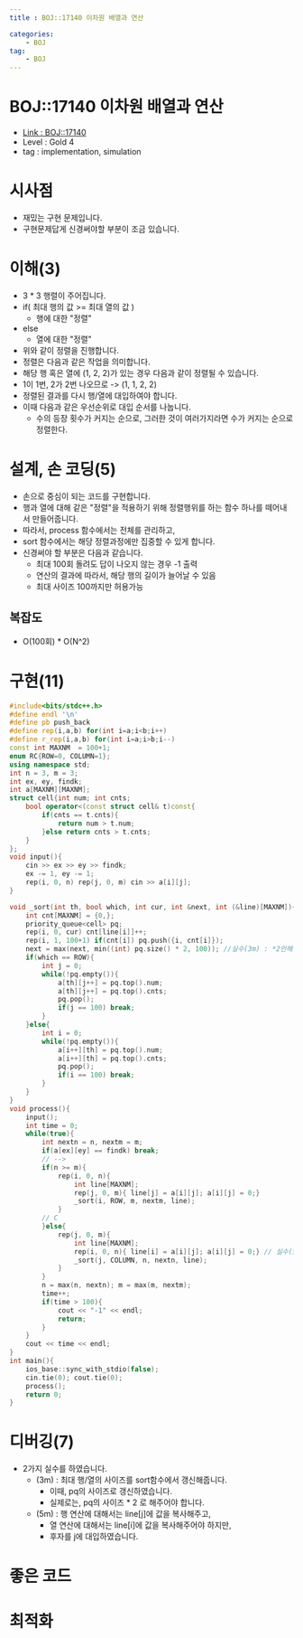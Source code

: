 ```yaml
---
title : BOJ::17140 이차원 배열과 연산

categories:
    - BOJ
tag:
    - BOJ
---
```

# BOJ::17140 이차원 배열과 연산
- [Link : BOJ::17140](https://www.acmicpc.net/problem/17140)
- Level : Gold 4
- tag : implementation, simulation

# 시사점
- 재밌는 구현 문제입니다.
- 구현문제답게 신경써야할 부분이 조금 있습니다.

# 이해(3)
- 3 * 3 행렬이 주어집니다.
- if( 최대 행의 값 >= 최대 열의 값 ) 
  - 행에 대한 "정렬"
- else
  - 열에 대한 "정렬"
- 위와 같이 정렬을 진행합니다.
- 정렬은 다음과 같은 작업을 의미합니다.
- 해당 행 혹은 열에 (1, 2, 2)가 있는 경우 다음과 같이 정렬될 수 있습니다.
- 1이 1번, 2가 2번 나오므로 -> (1, 1, 2, 2)
- 정렬된 결과를 다시 행/열에 대입하여야 합니다.
- 이때 다음과 같은 우선순위로 대입 순서를 나눕니다.
  - 수의 등장 횟수가 커지는 순으로, 그러한 것이 여러가지라면 수가 커지는 순으로 정렬한다.
 

# 설계, 손 코딩(5)
- 손으로 중심이 되는 코드를 구현합니다.
- 행과 열에 대해 같은 "정렬"을 적용하기 위해 정렬행위를 하는 함수 하나를 떼어내서 만들어줍니다.
- 따라서, process 함수에서는 전체를 관리하고,
- sort 함수에서는 해당 정렬과정에만 집중할 수 있게 합니다.
- 신경써야 할 부분은 다음과 같습니다.
  - 최대 100회 돌려도 답이 나오지 않는 경우 -1 출력
  - 연산의 결과에 따라서, 해당 행의 길이가 늘어날 수 있음
  - 최대 사이즈 100까지만 허용가능

## 복잡도
- O(100회) * O(N^2)

# 구현(11)

```cpp
#include<bits/stdc++.h>
#define endl '\n'
#define pb push_back
#define rep(i,a,b) for(int i=a;i<b;i++)
#define r_rep(i,a,b) for(int i=a;i>b;i--)
const int MAXNM  = 100+1;
enum RC{ROW=0, COLUMN=1};
using namespace std;
int n = 3, m = 3;
int ex, ey, findk;
int a[MAXNM][MAXNM];
struct cell{int num; int cnts;
    bool operator<(const struct cell& t)const{
        if(cnts == t.cnts){
            return num > t.num;
        }else return cnts > t.cnts;
    }
};
void input(){
    cin >> ex >> ey >> findk;
    ex -= 1, ey -= 1;
    rep(i, 0, n) rep(j, 0, m) cin >> a[i][j];
}

void _sort(int th, bool which, int cur, int &next, int (&line)[MAXNM]){
    int cnt[MAXNM] = {0,};
    priority_queue<cell> pq;
    rep(i, 0, cur) cnt[line[i]]++;
    rep(i, 1, 100+1) if(cnt[i]) pq.push({i, cnt[i]});
    next = max(next, min((int) pq.size() * 2, 100)); //실수(3m) : *2안해줌
    if(which == ROW){
        int j = 0;
        while(!pq.empty()){
            a[th][j++] = pq.top().num;
            a[th][j++] = pq.top().cnts;
            pq.pop();
            if(j == 100) break;
        }
    }else{
        int i = 0;
        while(!pq.empty()){
            a[i++][th] = pq.top().num;
            a[i++][th] = pq.top().cnts;
            pq.pop();
            if(i == 100) break;
        }
    }
}
void process(){
    input();
    int time = 0;
    while(true){
        int nextn = n, nextm = m;
        if(a[ex][ey] == findk) break;
        // -->
        if(n >= m){
            rep(i, 0, n){
                int line[MAXNM];
                rep(j, 0, m){ line[j] = a[i][j]; a[i][j] = 0;}
                _sort(i, ROW, m, nextm, line);
            }
        // C
        }else{
            rep(j, 0, m){
                int line[MAXNM];
                rep(i, 0, n){ line[i] = a[i][j]; a[i][j] = 0;} // 실수(5m) : line[j]에 대입
                _sort(j, COLUMN, n, nextn, line);
            }
        }
        n = max(n, nextn); m = max(m, nextm);
        time++;
        if(time > 100){
            cout << "-1" << endl;
            return;
        }
    }
    cout << time << endl;
}
int main(){
    ios_base::sync_with_stdio(false);
    cin.tie(0); cout.tie(0);
    process();
    return 0;
}
```

# 디버깅(7)
- 2가지 실수를 하였습니다.
  - (3m) : 최대 행/열의 사이즈를 sort함수에서 갱신해줍니다.
    - 이때, pq의 사이즈로 갱신하였습니다.
    - 실제로는, pq의 사이즈 * 2 로 해주어야 합니다.
  - (5m) : 행 연산에 대해서는 line[j]에 값을 복사해주고,
    - 열 연산에 대해서는 line[i]에 값을 복사해주어야 하지만,
    - 후자를 j에 대입하였습니다.

# 좋은 코드

# 최적화
